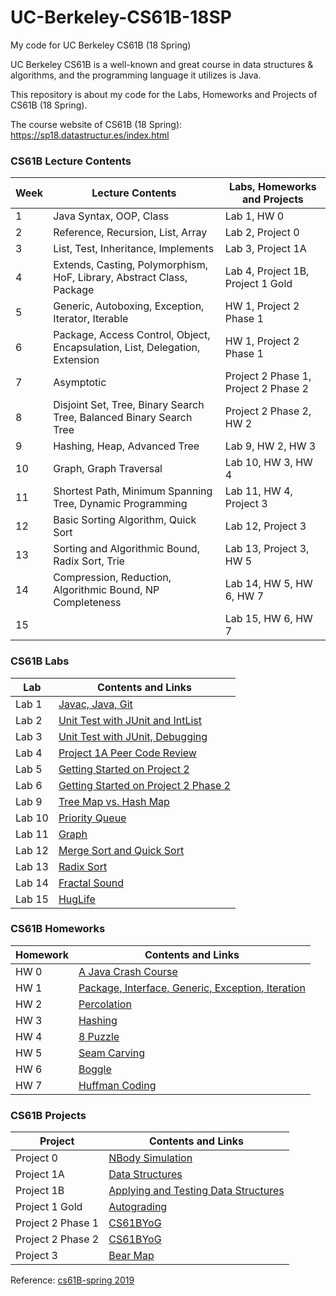 # UC-Berkeley-CS61B-18SP
My code for UC Berkeley CS61B (18 Spring)

UC Berkeley CS61B is a well-known and great course in data structures & algorithms, and the programming language it utilizes is Java.

This repository is about my code for the Labs, Homeworks and Projects of CS61B (18 Spring).

The course website of CS61B (18 Spring): https://sp18.datastructur.es/index.html

### CS61B Lecture Contents

Week | Lecture Contents                                                            | Labs, Homeworks and Projects
---- | --------------------------------------------------------------------------- | -------------------------------------
1    | Java Syntax, OOP, Class                                                     | Lab 1, HW 0
2    | Reference, Recursion, List, Array                                           | Lab 2, Project 0
3    | List, Test, Inheritance, Implements                                         | Lab 3, Project 1A
4    | Extends, Casting, Polymorphism, HoF, Library, Abstract Class, Package       | Lab 4, Project 1B, Project 1 Gold
5    | Generic, Autoboxing, Exception, Iterator, Iterable                          | HW 1, Project 2 Phase 1
6    | Package, Access Control, Object, Encapsulation, List, Delegation, Extension | HW 1, Project 2 Phase 1
7    | Asymptotic                                                                  | Project 2 Phase 1, Project 2 Phase 2
8    | Disjoint Set, Tree, Binary Search Tree, Balanced Binary Search Tree         | Project 2 Phase 2, HW 2
9    | Hashing, Heap, Advanced Tree                                                | Lab 9, HW 2, HW 3
10   | Graph, Graph Traversal                                                      | Lab 10, HW 3, HW 4
11   | Shortest Path, Minimum Spanning Tree, Dynamic Programming                   | Lab 11, HW 4, Project 3
12   | Basic Sorting Algorithm, Quick Sort                                         | Lab 12, Project 3
13   | Sorting and Algorithmic Bound, Radix Sort, Trie                             | Lab 13, Project 3, HW 5
14   | Compression, Reduction, Algorithmic Bound, NP Completeness                  | Lab 14, HW 5, HW 6, HW 7
15   |                                                                             | Lab 15, HW 6, HW 7


### CS61B Labs

Lab    | Contents and Links
------ | --------------------------------------------------------------------------------------------- 
Lab 1  | [Javac, Java, Git](https://sp18.datastructur.es/materials/lab/lab1/lab1)
Lab 2  | [Unit Test with JUnit and IntList](https://sp18.datastructur.es/materials/lab/lab2/lab2)
Lab 3  | [Unit Test with JUnit, Debugging](https://sp18.datastructur.es/materials/lab/lab3/lab3)
Lab 4  | [Project 1A Peer Code Review](https://sp18.datastructur.es/materials/lab/lab4/lab4)
Lab 5  | [Getting Started on Project 2](https://sp18.datastructur.es/materials/lab/lab5/lab5)
Lab 6  | [Getting Started on Project 2 Phase 2](https://sp18.datastructur.es/materials/lab/lab6/lab6)
Lab 9  | [Tree Map vs. Hash Map](https://sp18.datastructur.es/materials/lab/lab9/lab9)
Lab 10 | [Priority Queue](https://sp18.datastructur.es/materials/lab/lab10/lab10)
Lab 11 | [Graph](https://sp18.datastructur.es/materials/lab/lab11/lab11)
Lab 12 | [Merge Sort and Quick Sort](https://sp18.datastructur.es/materials/lab/lab12/lab12)
Lab 13 | [Radix Sort](https://sp18.datastructur.es/materials/lab/lab13/lab13)
Lab 14 | [Fractal Sound](https://sp18.datastructur.es/materials/lab/lab14/lab14)
Lab 15 | [HugLife](https://sp18.datastructur.es/materials/lab/lab15/lab15)


### CS61B Homeworks

Homework  | Contents and Links
--------- | ------------------------------------------------------------------------------------------------------- 
HW 0      | [A Java Crash Course](https://sp18.datastructur.es/materials/hw/hw0/hw0)
HW 1      | [Package, Interface, Generic, Exception, Iteration](https://sp18.datastructur.es/materials/hw/hw1/hw1)
HW 2      | [Percolation](https://sp18.datastructur.es/materials/hw/hw2/hw2)
HW 3      | [Hashing](https://sp18.datastructur.es/materials/hw/hw3/hw3)
HW 4      | [8 Puzzle](https://sp18.datastructur.es/materials/hw/hw4/hw4)
HW 5      | [Seam Carving](https://sp18.datastructur.es/materials/hw/hw5/hw5)
HW 6      | [Boggle](https://sp18.datastructur.es/materials/hw/hw6/hw6)
HW 7      | [Huffman Coding](https://sp18.datastructur.es/materials/hw/hw7/hw7)



### CS61B Projects

Project           | Contents and Links
----------------- | ------------------------------------- 
Project 0         | [NBody Simulation](https://sp18.datastructur.es/materials/proj/proj0/proj0)
Project 1A        | [Data Structures](https://sp18.datastructur.es/materials/proj/proj1a/proj1a)
Project 1B        | [Applying and Testing Data Structures](https://sp18.datastructur.es/materials/proj/proj1b/proj1b)
Project 1 Gold    | [Autograding](https://sp18.datastructur.es/materials/proj/proj1gold/proj1gold)
Project 2 Phase 1 | [CS61BYoG](https://sp18.datastructur.es/materials/proj/proj2/proj2)
Project 2 Phase 2 | [CS61BYoG](https://sp18.datastructur.es/materials/proj/proj2/proj2)
Project 3         | [Bear Map](https://sp18.datastructur.es/materials/proj/proj3/proj3)



Reference: [cs61B-spring 2019](https://sp19.datastructur.es/)
